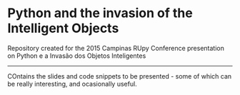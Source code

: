 Python and the invasion of the Intelligent Objects
===================================================

Repository created for the 2015 Campinas RUpy Conference
presentation on 
Python e a Invasão dos Objetos Inteligentes
____________________________________________

COntains the slides and code snippets to be presented - 
some of which can be really interesting, and ocasionally useful.

